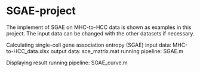 # SGAE-project
The implement of SGAE on MHC-to-HCC data is shown as examples in this project. 
The input data can be changed with the other datasets if necessary.

Calculating single-cell gene association entropy (SGAE) 
 input data: MHC-to-HCC_data.xlsx 
 output data: sce_matrix.mat 
 running pipeline: SGAE.m

Displaying result running pipeline: SGAE_curve.m
